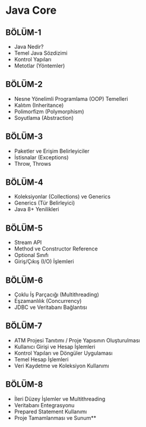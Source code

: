 # Java Core

## BÖLÜM-1 

- Java Nedir?
- Temel Java Sözdizimi
- Kontrol Yapıları
- Metotlar (Yöntemler)


## BÖLÜM-2

- Nesne Yönelimli Programlama (OOP) Temelleri
- Kalıtım (Inheritance)
- Polimorfizm (Polymorphism)
- Soyutlama (Abstraction)


## BÖLÜM-3

- Paketler ve Erişim Belirleyiciler
- İstisnalar (Exceptions)
- Throw, Throws


## BÖLÜM-4

- Koleksiyonlar (Collections) ve Generics
- Generics (Tür Belirleyici)
- Java 8+ Yenilikleri


## BÖLÜM-5

- Stream API
- Method ve Constructor Reference
- Optional Sınıfı
- Giriş/Çıkış (I/O) İşlemleri


## BÖLÜM-6

- Çoklu İş Parçacığı (Multithreading)
- Eşzamanlılık (Concurrency)
- JDBC ve Veritabanı Bağlantısı


## BÖLÜM-7
 
- ATM Projesi Tanıtımı / Proje Yapısının Oluşturulması
- Kullanıcı Girişi ve Hesap İşlemleri
- Kontrol Yapıları ve Döngüler Uygulaması
- Temel Hesap İşlemleri
- Veri Kaydetme ve Koleksiyon Kullanımı


## BÖLÜM-8

- İleri Düzey İşlemler ve Multithreading
- Veritabanı Entegrasyonu
- Prepared Statement Kullanımı
- Proje Tamamlanması ve Sunum**